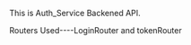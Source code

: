 This is Auth_Service Backened API.
<!-- 

   Make sure to install nodemon as a dev-dependencies.
   git clone 
   and npm start

 -->

Routers Used----LoginRouter  and tokenRouter
<!-- LoginRouter Api ('/auth/user)
          |Routers               |reuqet-type   |isPrivate  |description
    1.     | /auth/register      | Post      | NO   | register new user 
    2.     | '/auth/login'  |    POST       |     NO   |       verify user authentication and return JWT
    3.     | '/auth/profile  | GET  | YES  |  get user info from Jwt passing as a middleware called userAuthorization.
    4.     | /token/fresh-access-jwt  | GET | NO | get refresh token from mongodb and create new acesstoken and give to the client against the expired access token.






 -->
